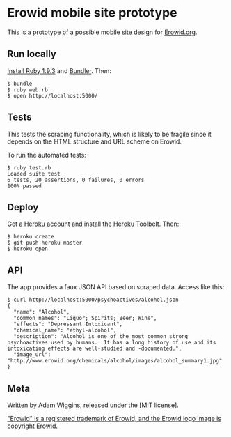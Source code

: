 # Erowid mobile site prototype

This is a prototype of a possible mobile site design for [Erowid.org][1].

## Run locally

[Install Ruby 1.9.3](http://www.ruby-lang.org/en/downloads/) and
[Bundler](http://gembundler.com/).  Then:

    $ bundle
    $ ruby web.rb
    $ open http://localhost:5000/

## Tests

This tests the scraping functionality, which is likely to be fragile since it
depends on the HTML structure and URL scheme on Erowid.

To run the automated tests:

    $ ruby test.rb
    Loaded suite test
    6 tests, 20 assertions, 0 failures, 0 errors
    100% passed

## Deploy

[Get a Heroku account][2] and install the [Heroku Toolbelt][3].  Then:

    $ heroku create
    $ git push heroku master
    $ heroku open

## API

The app provides a faux JSON API based on scraped data.  Access like this:

    $ curl http://localhost:5000/psychoactives/alcohol.json
    {
      "name": "Alcohol",
      "common_names": "Liquor; Spirits; Beer; Wine",
      "effects": "Depressant Intoxicant",
      "chemical_name": "ethyl-alcohol",
      "description": "Alcohol is one of the most common strong psychoactives used by humans.  It has a long history of use and its intoxicating effects are well-studied and -documented.",
      "image_url": "http://www.erowid.org/chemicals/alcohol/images/alcohol_summary1.jpg"
    }

## Meta

Written by Adam Wiggins, released under the [MIT license].

["Erowid" is a registered trademark of Erowid, and the Erowid logo image is
copyright Erowid.][5]

[1]: https://www.erowid.org/
[2]: https://api.heroku.com/signup
[3]: https://toolbelt.heroku.com/
[4]: http://opensource.org/licenses/MIT
[5]: https://www.erowid.org/general/about/about_copyrights.shtml

